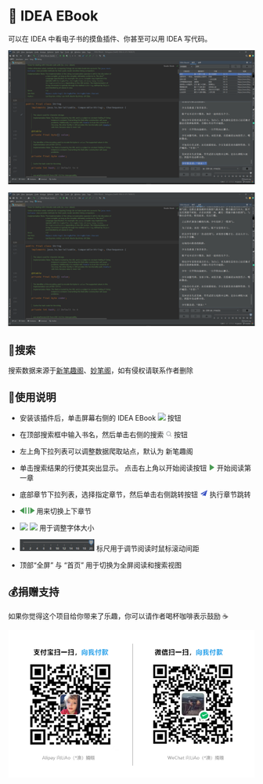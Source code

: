 # 📘 IDEA EBook

可以在 IDEA 中看电子书的摸鱼插件、你甚至可以用 IDEA 写代码。

![](src/main/resources/img/20230215085505.png)

![](src/main/resources/img/20230215085523.png)

## 🔎搜索 

搜索数据来源于[新笔趣阁](https://www.ibiquge.la)、[妙笔阁](https://www.imiaobige.com)，如有侵权请联系作者删除

## 🎫使用说明

- 安装该插件后，单击屏幕右侧的 IDEA EBook ![](src/main/resources/img/book.svg) 按钮

- 在顶部搜索框中输入书名，然后单击右侧的搜索 ![](src/main/resources/img/search.png) 按钮

- 左上角下拉列表可以调整数据爬取站点，默认为 新笔趣阁

- 单击搜索结果的行使其突出显示。 点击右上角以开始阅读按钮 ![](src/main/resources/img/start.png) 开始阅读第一章

- 底部章节下拉列表，选择指定章节，然后单击右侧跳转按钮 ![](src/main/resources/img/go_with.png) 执行章节跳转

- ![](src/main/resources/img/previous.png) ![](src/main/resources/img/next.png) 用来切换上下章节

- ![](src/main/resources/img/font_size_down.png) ![](src/main/resources/img/font_size_up.png) 用于调整字体大小
-  <img src="src/main/resources/img/20230215084723.png" style="zoom:50%;" /> 标尺用于调节阅读时鼠标滚动间距

- 顶部“全屏” 与 “首页” 用于切换为全屏阅读和搜索视图

## :moneybag:捐赠支持

如果你觉得这个项目给你带来了乐趣，你可以请作者喝杯咖啡表示鼓励 ☕

![pay](src/main/resources/img/pay.png)
